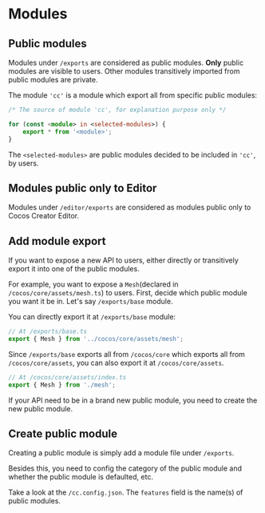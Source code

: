 
# Modules

## Public modules

Modules under `/exports` are considered as public modules.
**Only** public modules are visible to users.
Other modules transitively imported from public modules are private.

The module `'cc'` is a module which export all from specific public modules:

```ts
/* The source of module 'cc', for explanation purpose only */

for (const <module> in <selected-modules>) {
    export * from '<module>';
}
```

The `<selected-modules>` are public modules decided to be included in `'cc'`, by users.

## Modules public only to Editor

Modules under `/editor/exports` are considered as modules public only to Cocos Creator Editor.

## Add module export

If you want to expose a new API to users,
either directly or transitively export it into one of the public modules.

For example, you want to expose a `Mesh`(declared in `/cocos/core/assets/mesh.ts`) to users.
First, decide which public module you want it be in. Let's say `/exports/base` module.

You can directly export it at `/exports/base` module:

```ts
// At /exports/base.ts
export { Mesh } from '../cocos/core/assets/mesh';
```

Since `/exports/base` exports all from `/cocos/core` which exports all from `/cocos/core/assets`,
you can also export it at `/cocos/core/assets`.

```ts
// At /cocos/core/assets/index.ts
export { Mesh } from './mesh';
```

If your API need to be in a brand new public module, you need to create the new public module.

## Create public module

Creating a public module is simply add a module file under `/exports`.

Besides this, you need to config the category of the public module and whether the public module is defaulted, etc.

Take a look at the `/cc.config.json`. The `features` field is the name(s) of public modules.
